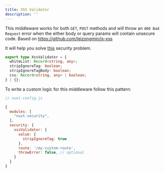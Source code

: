 ```yaml
---
title: XSS Validator
description: ''
---
```


This middleware works for both `GET`, `POST` methods and will throw an `400 Bad Request` error when the either body or query params will contain unsecure code. Based on <https://github.com/leizongmin/js-xss>

It will help you solve [this](https://cheatsheetseries.owasp.org/cheatsheets/Nodejs_Security_Cheat_Sheet.html#perform-output-escaping) security problem.

```ts
export type XssValidator = {
  whiteList: Record<string, any>;
  stripIgnoreTag: boolean;
  stripIgnoreTagBody: boolean;
  css: Record<string, any> | boolean;
} | {};
```

To write a custom logic for this middleware follow this pattern:

```javascript
// nuxt.config.js

{
  modules: [
    "nuxt-security",
  ],
  security: {
    xssValidator: {
      value: {
        stripIgnoreTag: true
      },
      route: '/my-custom-route',
      throwError: false, // optional
    }
  }
}
```
